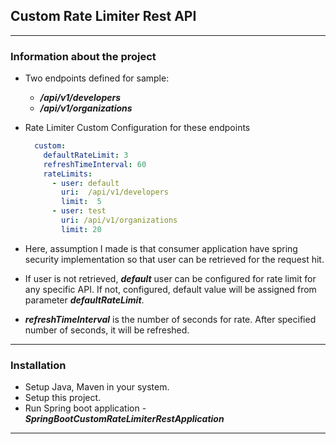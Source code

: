## Custom Rate Limiter Rest API

---

### Information about the project

*   Two endpoints defined for sample: 
    * ***/api/v1/developers***
    * ***/api/v1/organizations***

*   Rate Limiter Custom Configuration for these endpoints
      ``` yaml
        custom:
          defaultRateLimit: 3
          refreshTimeInterval: 60
          rateLimits:
            - user: default
              uri:  /api/v1/developers
              limit:  5
            - user: test
              uri: /api/v1/organizations
              limit: 20
      ```

*   Here, assumption I made is that consumer application have spring security implementation so that user can be retrieved for the request hit.
*   If user is not retrieved, ***default*** user can be configured for rate limit for any specific API. If not, configured, default value will be assigned from parameter ***defaultRateLimit***.
*   ***refreshTimeInterval*** is the number of seconds for rate. After specified number of seconds, it will be refreshed.

---

### Installation 

*   Setup Java, Maven in your system.
*   Setup this project. 
*   Run Spring boot application - ***SpringBootCustomRateLimiterRestApplication***

---